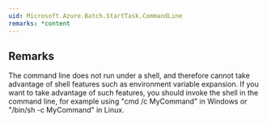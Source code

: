 ```yaml
---  
uid: Microsoft.Azure.Batch.StartTask.CommandLine  
remarks: *content  
---  
```

  
## Remarks  
 The command line does not run under a shell, and therefore cannot take advantage of shell features such as environment              variable expansion. If you want to take advantage of such features, you should invoke the shell in the command              line, for example using "cmd /c MyCommand" in Windows or "/bin/sh -c MyCommand" in Linux.
